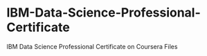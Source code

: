 # IBM-Data-Science-Professional-Certificate
IBM Data Science Professional Certificate on Coursera Files
